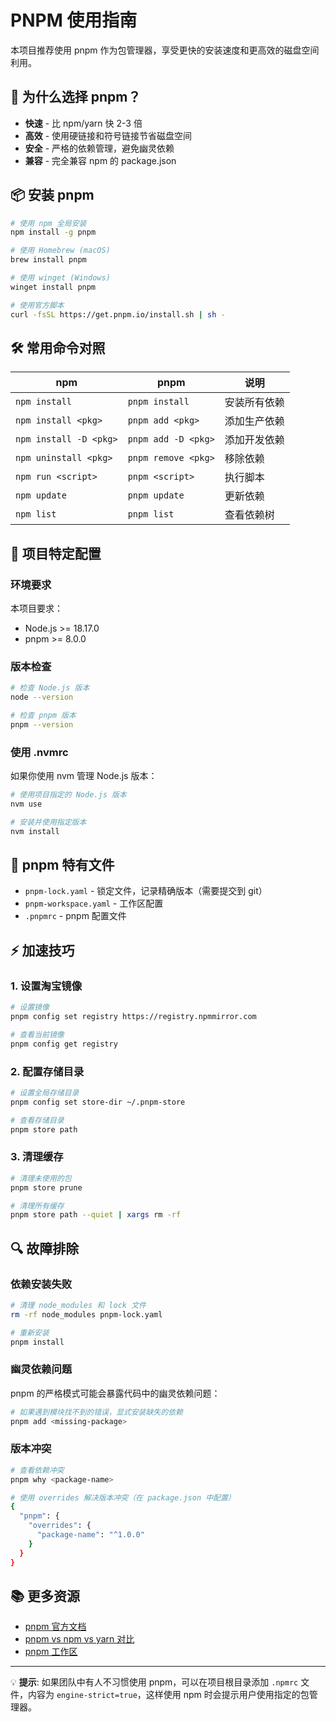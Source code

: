 # PNPM 使用指南

本项目推荐使用 pnpm 作为包管理器，享受更快的安装速度和更高效的磁盘空间利用。

## 🚀 为什么选择 pnpm？

- **快速** - 比 npm/yarn 快 2-3 倍
- **高效** - 使用硬链接和符号链接节省磁盘空间
- **安全** - 严格的依赖管理，避免幽灵依赖
- **兼容** - 完全兼容 npm 的 package.json

## 📦 安装 pnpm

```bash
# 使用 npm 全局安装
npm install -g pnpm

# 使用 Homebrew (macOS)
brew install pnpm

# 使用 winget (Windows)
winget install pnpm

# 使用官方脚本
curl -fsSL https://get.pnpm.io/install.sh | sh -
```

## 🛠️ 常用命令对照

| npm                    | pnpm                   | 说明           |
|------------------------|------------------------|----------------|
| `npm install`          | `pnpm install`         | 安装所有依赖   |
| `npm install <pkg>`    | `pnpm add <pkg>`       | 添加生产依赖   |
| `npm install -D <pkg>` | `pnpm add -D <pkg>`    | 添加开发依赖   |
| `npm uninstall <pkg>`  | `pnpm remove <pkg>`    | 移除依赖       |
| `npm run <script>`     | `pnpm <script>`        | 执行脚本       |
| `npm update`           | `pnpm update`          | 更新依赖       |
| `npm list`             | `pnpm list`            | 查看依赖树     |

## 🔧 项目特定配置

### 环境要求

本项目要求：
- Node.js >= 18.17.0
- pnpm >= 8.0.0

### 版本检查

```bash
# 检查 Node.js 版本
node --version

# 检查 pnpm 版本
pnpm --version
```

### 使用 .nvmrc

如果你使用 nvm 管理 Node.js 版本：

```bash
# 使用项目指定的 Node.js 版本
nvm use

# 安装并使用指定版本
nvm install
```

## 📁 pnpm 特有文件

- `pnpm-lock.yaml` - 锁定文件，记录精确版本（需要提交到 git）
- `pnpm-workspace.yaml` - 工作区配置
- `.pnpmrc` - pnpm 配置文件

## ⚡ 加速技巧

### 1. 设置淘宝镜像

```bash
# 设置镜像
pnpm config set registry https://registry.npmmirror.com

# 查看当前镜像
pnpm config get registry
```

### 2. 配置存储目录

```bash
# 设置全局存储目录
pnpm config set store-dir ~/.pnpm-store

# 查看存储目录
pnpm store path
```

### 3. 清理缓存

```bash
# 清理未使用的包
pnpm store prune

# 清理所有缓存
pnpm store path --quiet | xargs rm -rf
```

## 🔍 故障排除

### 依赖安装失败

```bash
# 清理 node_modules 和 lock 文件
rm -rf node_modules pnpm-lock.yaml

# 重新安装
pnpm install
```

### 幽灵依赖问题

pnpm 的严格模式可能会暴露代码中的幽灵依赖问题：

```bash
# 如果遇到模块找不到的错误，显式安装缺失的依赖
pnpm add <missing-package>
```

### 版本冲突

```bash
# 查看依赖冲突
pnpm why <package-name>

# 使用 overrides 解决版本冲突（在 package.json 中配置）
{
  "pnpm": {
    "overrides": {
      "package-name": "^1.0.0"
    }
  }
}
```

## 📚 更多资源

- [pnpm 官方文档](https://pnpm.io/)
- [pnpm vs npm vs yarn 对比](https://pnpm.io/benchmarks)
- [pnpm 工作区](https://pnpm.io/workspaces)

---

💡 **提示**: 如果团队中有人不习惯使用 pnpm，可以在项目根目录添加 `.npmrc` 文件，内容为 `engine-strict=true`，这样使用 npm 时会提示用户使用指定的包管理器。 